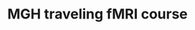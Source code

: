 ---
title: "MGH traveling fMRI course"
project_id: 
date: 
conference_id: ""
presenters:
   - peter_bandettini
summary: "MGH traveling fMRI course, Perth, Australia"
file: /assets/presentations/
filename: 
layout: presentation
---